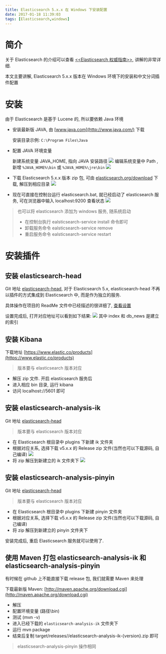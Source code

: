 ```yaml
---
title: Elasticsearch 5.x.x 在 Windows 下安装配置
date: 2017-01-18 11:39:03
tags: [Elasticsearch,windows]
---
```

# 简介
关于 Elasticsearch 的介绍可以查看 [<<Elasticsearch 权威指南>>](https://www.gitbook.com/book/fuxiaopang/learnelasticsearch/details), 讲解的非常详细.

本文主要讲解, Elasticsearch 5.x.x 版本在 Windows 环境下的安装和中文分词插件配置

# 安装
由于 Elasticsearch 是基于 Lucene 的, 所以要依赖 Java 环境

* 安装最新版 JAVA, 由 [www.java.com](http://www.java.com/) 下载

    安装目录示例: `C:\Program Files\Java`

<!--more-->    

* 配置 JAVA 环境变量

    新建系统变量 JAVA_HOME, 指向 JAVA 安装路径
    ![](/assets/elasticsearch/java_home.png)
    编辑系统变量中 Path ,新增 `%JAVA_HOME%\bin` 或 `%JAVA_HOME%\jre\bin`
    ![](/assets/elasticsearch/path_java_home.png)

* 下载 Elasticsearch 5.x.x 版本 zip 包, 可由 [elasticsearch.org/download](http://www.elasticsearch.org/download/) 下载, 解压到相应目录
    ![](/assets/elasticsearch/elasticsearch511.png)

* 现在可直接在控制台运行 elasticsearch.bat, 就已经启动了 elasticsearch 服务, 可在浏览器中输入 localhost:9200 查看状态
    ![](/assets/elasticsearch/9200status.png)

> 也可以将 elasticsearch 添加为 windows 服务, 随系统启动
> * 在控制台执行 ealsticsearch-service install 命令即可
> * 卸载服务命令 ealsticsearch-service remove
> * 重启服务命令 ealsticsearch-service restart

# 安装插件
## 安装 elasticsearch-head
Git 地址 [elasticsearch-head](https://github.com/mobz/elasticsearch-head), 对于 Elasticsearch 5.x, elasticsearch-head 不再以插件的方式集成到 Elasticsearch 中, 而是作为独立的服务.

具体操作在项目的 ReadMe 文件中已经描述的很详细了, [查看设置](https://github.com/mobz/elasticsearch-head#running-with-built-in-server)

设置完成后, 打开对应地址可以看到如下结果:
![](/assets/elasticsearch/elasticsearch_head.png)
其中 index 和 db_news 是建立的索引

## 安装 Kibana
下载地址 [https://www.elastic.co/products](https://www.elastic.co/products)
> 版本要与 elasticsearch 版本对应

* 解压 zip 文件. 开启 elasticsearch 服务后
* 进入相应 bin 目录, 运行 kibana
* 访问 localhost://5601 即可

## 安装 elasticsearch-analysis-ik
Git 地址 [elasticsearch-head](https://github.com/medcl/elasticsearch-analysis-ik)
> 版本要与 elasticsearch 版本对应

* 在 Elasticsearch 根目录中 plugins 下新建 ik 文件夹
* 根据对应关系, 选择下载 v5.x.x 的 Release zip 文件(当然也可以下载源码, 自己编译)
    ![](/assets/elasticsearch/ik_version.png)
* 将 zip 解压到新建立的 ik 文件夹下
    ![](/assets/elasticsearch/ik_detail.png)

## 安装 elasticsearch-analysis-pinyin
Git 地址 [elasticsearch-head](https://github.com/medcl/elasticsearch-analysis-pinyin)
> 版本要与 elasticsearch 版本对应

* 在 Elasticsearch 根目录中 plugins 下新建 pinyin 文件夹
* 根据对应关系, 选择下载 v5.x.x 的 Release zip 文件(当然也可以下载源码, 自己编译)
* 将 zip 解压到新建立的 pinyin 文件夹下

安装完成后, 重启 Elasticsearch 服务就可以使用了.

## 使用 Maven 打包 elasticsearch-analysis-ik 和 elasticsearch-analysis-pinyin
有时候在 github 上不能直接下载 release 包, 我们就需要 Maven 来处理

下载最新版 Maven: [http://maven.apache.org/download.cgi](http://maven.apache.org/download.cgi)

* 解压
* 配置环境变量 (路径\bin)
* 测试 (mvn -v)
* 进入已经下载的 `elasticsearch-analysis-ik` 文件夹下
* 运行 mvn package
* 结束后复制 target/releases//elasticsearch-analysis-ik-{version}.zip 即可
> elasticsearch-analysis-pinyin 操作相同